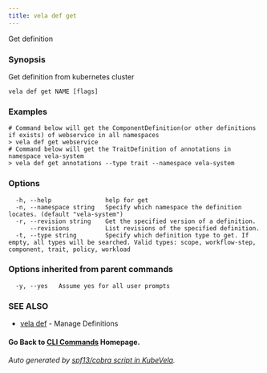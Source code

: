 ```yaml
---
title: vela def get
---
```


Get definition

### Synopsis

Get definition from kubernetes cluster

```
vela def get NAME [flags]
```

### Examples

```
# Command below will get the ComponentDefinition(or other definitions if exists) of webservice in all namespaces
> vela def get webservice
# Command below will get the TraitDefinition of annotations in namespace vela-system
> vela def get annotations --type trait --namespace vela-system
```

### Options

```
  -h, --help               help for get
  -n, --namespace string   Specify which namespace the definition locates. (default "vela-system")
  -r, --revision string    Get the specified version of a definition.
      --revisions          List revisions of the specified definition.
  -t, --type string        Specify which definition type to get. If empty, all types will be searched. Valid types: scope, workflow-step, component, trait, policy, workload
```

### Options inherited from parent commands

```
  -y, --yes   Assume yes for all user prompts
```

### SEE ALSO

* [vela def](vela_def.md)	 - Manage Definitions

#### Go Back to [CLI Commands](vela.md) Homepage.


###### Auto generated by [spf13/cobra script in KubeVela](https://github.com/kubevela/kubevela/tree/master/hack/docgen).
